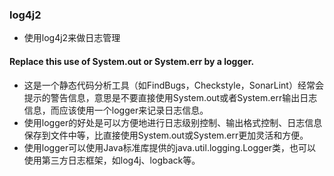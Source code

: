 ### log4j2
* 使用log4j2来做日志管理


#### Replace this use of System.out or System.err by a logger.
* 这是一个静态代码分析工具（如FindBugs，Checkstyle，SonarLint）经常会提示的警告信息，意思是不要直接使用System.out或者System.err输出日志信息，而应该使用一个logger来记录日志信息。
* 使用logger的好处是可以方便地进行日志级别控制、输出格式控制、日志信息保存到文件中等，比直接使用System.out或System.err更加灵活和方便。
* 使用logger可以使用Java标准库提供的java.util.logging.Logger类，也可以使用第三方日志框架，如log4j、logback等。







